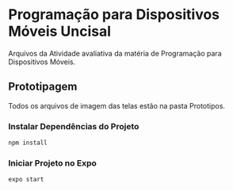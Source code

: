 # Programação para Dispositivos Móveis Uncisal

Arquivos da Atividade avaliativa da matéria de Programação para Dispositivos Móveis.

## Prototipagem

Todos os arquivos de imagem das telas estão na pasta Prototipos.
### Instalar Dependências do Projeto

```bash
npm install
```
### Iniciar Projeto no Expo
```bash
expo start
```
